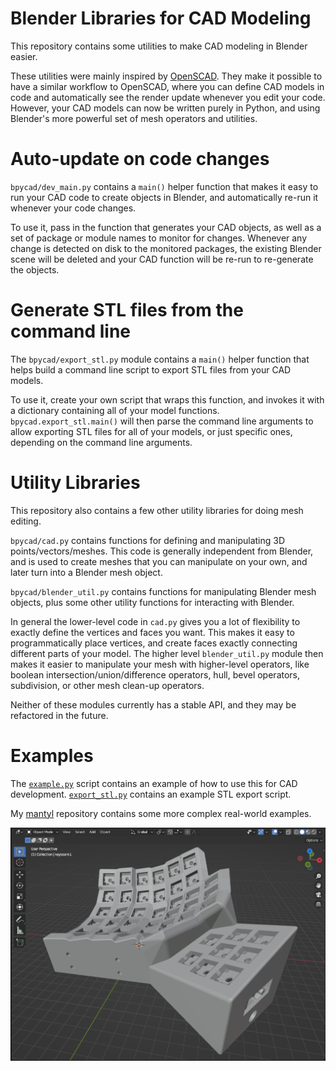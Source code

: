# Blender Libraries for CAD Modeling

This repository contains some utilities to make CAD modeling in Blender easier.

These utilities were mainly inspired by [OpenSCAD](https://openscad.org/).
They make it possible to have a similar workflow to OpenSCAD, where you can
define CAD models in code and automatically see the render update whenever you
edit your code.  However, your CAD models can now be written purely in Python,
and using Blender's more powerful set of mesh operators and utilities.

# Auto-update on code changes

`bpycad/dev_main.py` contains a `main()` helper function that makes it easy to
run your CAD code to create objects in Blender, and automatically re-run it
whenever your code changes.

To use it, pass in the function that generates your CAD objects, as well as a
set of package or module names to monitor for changes.  Whenever any change is
detected on disk to the monitored packages, the existing Blender scene will be
deleted and your CAD function will be re-run to re-generate the objects.

# Generate STL files from the command line

The `bpycad/export_stl.py` module contains a `main()` helper function that
helps build a command line script to export STL files from your CAD models.

To use it, create your own script that wraps this function, and invokes it with
a dictionary containing all of your model functions.
`bpycad.export_stl.main()` will then parse the command line arguments to allow
exporting STL files for all of your models, or just specific ones, depending on
the command line arguments.

# Utility Libraries

This repository also contains a few other utility libraries for doing mesh
editing.

`bpycad/cad.py` contains functions for defining and manipulating 3D
points/vectors/meshes.  This code is generally independent from Blender, and is
used to create meshes that you can manipulate on your own, and later turn into
a Blender mesh object.

`bpycad/blender_util.py` contains functions for manipulating Blender mesh
objects, plus some other utility functions for interacting with Blender.

In general the lower-level code in `cad.py` gives you a lot of flexibility to
exactly define the vertices and faces you want.  This makes it easy to
programmatically place vertices, and create faces exactly connecting different
parts of your model.  The higher level `blender_util.py` module then makes it
easier to manipulate your mesh with higher-level operators, like boolean
intersection/union/difference operators, hull, bevel operators, subdivision, or
other mesh clean-up operators.

Neither of these modules currently has a stable API, and they may be refactored
in the future.

# Examples

The [`example.py`](example.py) script contains an example of how to use this for
CAD development.  [`export_stl.py`](export_stl.py) contains an example STL
export script.

My [mantyl](https://github.com/simpkins/mantyl) repository contains some more
complex real-world examples.

![Example Keyboard Image](img/keyboard_left.png)
